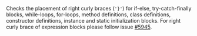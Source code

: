 Checks the placement of right curly braces (`'}'`) for if-else, try-catch-finally blocks, while-loops, for-loops, method definitions, class definitions, constructor definitions, instance and static initialization blocks. For right curly brace of expression blocks please follow issue [\#5945][5945].


[5945]: https://github.com/checkstyle/checkstyle/issues/5945